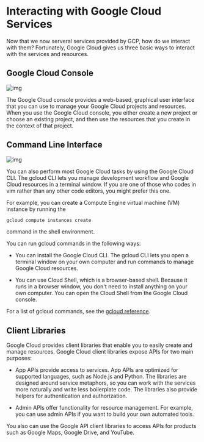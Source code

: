 # Interacting with Google Cloud Services

Now that we now serveral services provided by GCP, how do we interact with them? Fortunately, Google Cloud gives us three basic ways to interact with the services and resources.

## Google Cloud Console

![img](https://cloud.google.com/static/docs/images/overview/console.png)

The Google Cloud console provides a web-based, graphical user interface that you can use to manage your Google Cloud projects and resources. When you use the Google Cloud console, you either create a new project or choose an existing project, and then use the resources that you create in the context of that project.

## Command Line Interface

![img](https://cloud.google.com/static/shell/docs/images/used-console-with-editor.png)

You can also perform most Google Cloud tasks by using the Google Cloud CLI. The gcloud CLI lets you manage development workflow and Google Cloud resources in a terminal window. If you are one of those who codes in vim rather than any other code editors, you might prefer this one. 

For example, you can create a Compute Engine virtual machine (VM) instance by running the 
```zsh
gcloud compute instances create 
```
command in the shell environment.

You can run gcloud commands in the following ways:

- You can install the Google Cloud CLI. The gcloud CLI lets you open a terminal window on your own computer and run commands to manage Google Cloud resources.

- You can use Cloud Shell, which is a browser-based shell. Because it runs in a browser window, you don't need to install anything on your own computer. You can open the Cloud Shell from the Google Cloud console.

For a list of gcloud commands, see the [gcloud reference](https://cloud.google.com/sdk/gcloud/reference).

## Client Libraries

Google Cloud provides client libraries that enable you to easily create and manage resources. Google Cloud client libraries expose APIs for two main purposes:

- App APIs provide access to services. App APIs are optimized for supported languages, such as Node.js and Python. The libraries are designed around service metaphors, so you can work with the services more naturally and write less boilerplate code. The libraries also provide helpers for authentication and authorization.

- Admin APIs offer functionality for resource management. For example, you can use admin APIs if you want to build your own automated tools.

You also can use the Google API client libraries to access APIs for products such as Google Maps, Google Drive, and YouTube.